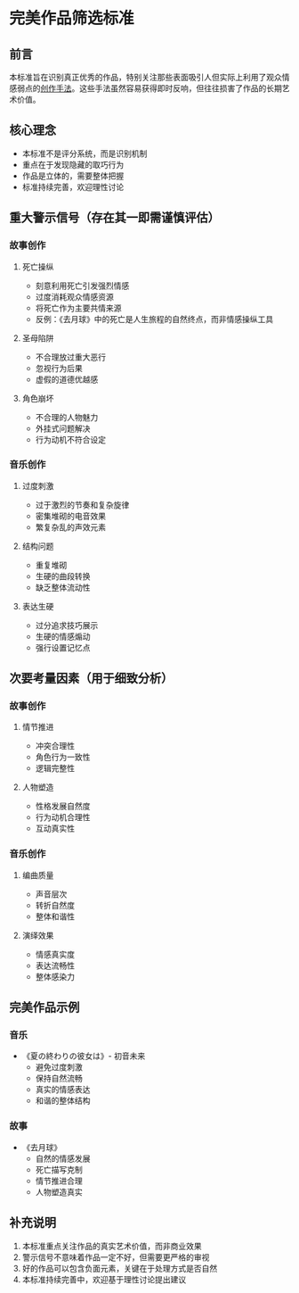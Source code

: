 # 完美作品筛选标准

## 前言

本标准旨在识别真正优秀的作品，特别关注那些表面吸引人但实际上利用了观众情感弱点的[创作手法](detailed.md)。这些手法虽然容易获得即时反响，但往往损害了作品的长期艺术价值。

## 核心理念

- 本标准不是评分系统，而是识别机制
- 重点在于发现隐藏的取巧行为
- 作品是立体的，需要整体把握
- 标准持续完善，欢迎理性讨论

## 重大警示信号（存在其一即需谨慎评估）

### 故事创作

1. 死亡操纵

   - 刻意利用死亡引发强烈情感
   - 过度消耗观众情感资源
   - 将死亡作为主要共情来源
   - 反例：《去月球》中的死亡是人生旅程的自然终点，而非情感操纵工具

1. 圣母陷阱

   - 不合理放过重大恶行
   - 忽视行为后果
   - 虚假的道德优越感

1. 角色崩坏

   - 不合理的人物魅力
   - 外挂式问题解决
   - 行为动机不符合设定

### 音乐创作

1. 过度刺激

   - 过于激烈的节奏和复杂旋律
   - 密集堆砌的电音效果
   - 繁复杂乱的声效元素

1. 结构问题

   - 重复堆砌
   - 生硬的曲段转换
   - 缺乏整体流动性

1. 表达生硬

   - 过分追求技巧展示
   - 生硬的情感煽动
   - 强行设置记忆点

## 次要考量因素（用于细致分析）

### 故事创作

1. 情节推进

   - 冲突合理性
   - 角色行为一致性
   - 逻辑完整性

1. 人物塑造

   - 性格发展自然度
   - 行为动机合理性
   - 互动真实性

### 音乐创作

1. 编曲质量

   - 声音层次
   - 转折自然度
   - 整体和谐性

1. 演绎效果

   - 情感真实度
   - 表达流畅性
   - 整体感染力

## 完美作品示例

### 音乐

- 《夏の終わりの彼女は》- 初音未来
  - 避免过度刺激
  - 保持自然流畅
  - 真实的情感表达
  - 和谐的整体结构

### 故事

- 《去月球》
  - 自然的情感发展
  - 死亡描写克制
  - 情节推进合理
  - 人物塑造真实

## 补充说明

1. 本标准重点关注作品的真实艺术价值，而非商业效果
1. 警示信号不意味着作品一定不好，但需要更严格的审视
1. 好的作品可以包含负面元素，关键在于处理方式是否自然
1. 本标准持续完善中，欢迎基于理性讨论提出建议
